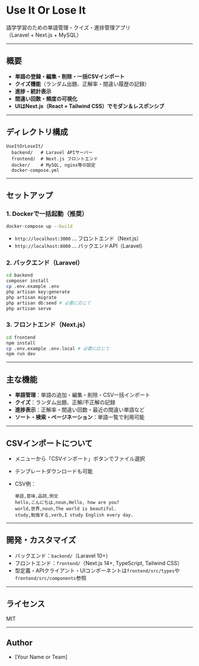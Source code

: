 # Use It Or Lose It

語学学習のための単語管理・クイズ・進捗管理アプリ  
（Laravel + Next.js + MySQL）

---

## 概要

- **単語の登録・編集・削除・一括CSVインポート**
- **クイズ機能**（ランダム出題、正解率・間違い履歴の記録）
- **進捗・統計表示**
- **間違い回数・頻度の可視化**
- **UIはNext.js（React + Tailwind CSS）でモダン＆レスポンシブ**

---

## ディレクトリ構成

```
UseItOrLoseIt/
  backend/   # Laravel APIサーバー
  frontend/  # Next.js フロントエンド
  docker/    # MySQL, nginx等の設定
  docker-compose.yml
```

---

## セットアップ

### 1. Dockerで一括起動（推奨）

```sh
docker-compose up --build
```
- `http://localhost:3000` … フロントエンド（Next.js）
- `http://localhost:8000` … バックエンドAPI（Laravel）

### 2. バックエンド（Laravel）

```sh
cd backend
composer install
cp .env.example .env
php artisan key:generate
php artisan migrate
php artisan db:seed # 必要に応じて
php artisan serve
```

### 3. フロントエンド（Next.js）

```sh
cd frontend
npm install
cp .env.example .env.local # 必要に応じて
npm run dev
```

---

## 主な機能

- **単語管理**：単語の追加・編集・削除・CSV一括インポート
- **クイズ**：ランダム出題、正解/不正解の記録
- **進捗表示**：正解率・間違い回数・最近の間違い単語など
- **ソート・検索・ページネーション**：単語一覧で利用可能

---

## CSVインポートについて

- メニューから「CSVインポート」ボタンでファイル選択
- テンプレートダウンロードも可能
- CSV例：

  ```
  単語,意味,品詞,例文
  hello,こんにちは,noun,Hello, how are you?
  world,世界,noun,The world is beautiful.
  study,勉強する,verb,I study English every day.
  ```

---

## 開発・カスタマイズ

- バックエンド：`backend/`（Laravel 10+）
- フロントエンド：`frontend/`（Next.js 14+, TypeScript, Tailwind CSS）
- 型定義・APIクライアント・UIコンポーネントは`frontend/src/types`や`frontend/src/components`参照

---

## ライセンス

MIT

---

## Author

- [Your Name or Team]
